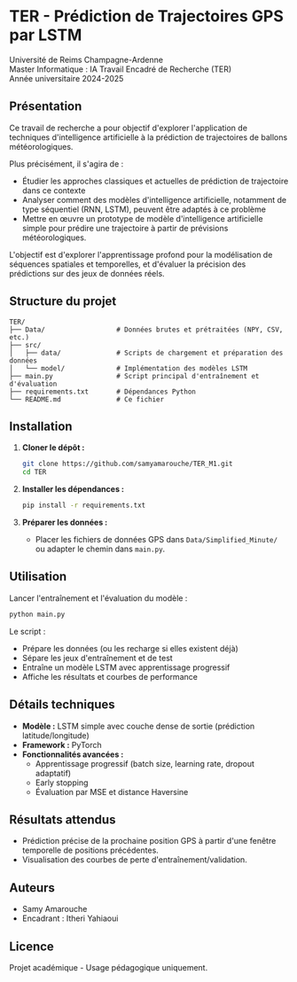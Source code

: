 # TER - Prédiction de Trajectoires GPS par LSTM

Université de Reims Champagne-Ardenne  
Master Informatique : IA 
Travail Encadré de Recherche (TER)  
Année universitaire 2024-2025

## Présentation

Ce travail de recherche a pour objectif d'explorer l'application de techniques d'intelligence artificielle à la prédiction de trajectoires de ballons météorologiques.

Plus précisément, il s'agira de :
- Étudier les approches classiques et actuelles de prédiction de trajectoire dans ce contexte
- Analyser comment des modèles d'intelligence artificielle, notamment de type séquentiel (RNN, LSTM), peuvent être adaptés à ce problème
- Mettre en œuvre un prototype de modèle d'intelligence artificielle simple pour prédire une trajectoire à partir de prévisions météorologiques.

L'objectif est d'explorer l'apprentissage profond pour la modélisation de séquences spatiales et temporelles, et d'évaluer la précision des prédictions sur des jeux de données réels.

## Structure du projet

```
TER/
├── Data/                  # Données brutes et prétraitées (NPY, CSV, etc.)
├── src/
│   ├── data/              # Scripts de chargement et préparation des données
│   └── model/             # Implémentation des modèles LSTM
├── main.py                # Script principal d'entraînement et d'évaluation
├── requirements.txt       # Dépendances Python
└── README.md              # Ce fichier
```

## Installation

1. **Cloner le dépôt :**
   ```bash
   git clone https://github.com/samyamarouche/TER_M1.git
   cd TER
   ```

2. **Installer les dépendances :**
   ```bash
   pip install -r requirements.txt
   ```

3. **Préparer les données :**
   - Placer les fichiers de données GPS dans `Data/Simplified_Minute/` ou adapter le chemin dans `main.py`.

## Utilisation

Lancer l'entraînement et l'évaluation du modèle :

```bash
python main.py
```

Le script :
- Prépare les données (ou les recharge si elles existent déjà)
- Sépare les jeux d'entraînement et de test
- Entraîne un modèle LSTM avec apprentissage progressif
- Affiche les résultats et courbes de performance

## Détails techniques

- **Modèle :** LSTM simple avec couche dense de sortie (prédiction latitude/longitude)
- **Framework :** PyTorch
- **Fonctionnalités avancées :**
  - Apprentissage progressif (batch size, learning rate, dropout adaptatif)
  - Early stopping
  - Évaluation par MSE et distance Haversine

## Résultats attendus

- Prédiction précise de la prochaine position GPS à partir d'une fenêtre temporelle de positions précédentes.
- Visualisation des courbes de perte d'entraînement/validation.

## Auteurs

- Samy Amarouche
- Encadrant : Itheri Yahiaoui

## Licence

Projet académique - Usage pédagogique uniquement.

